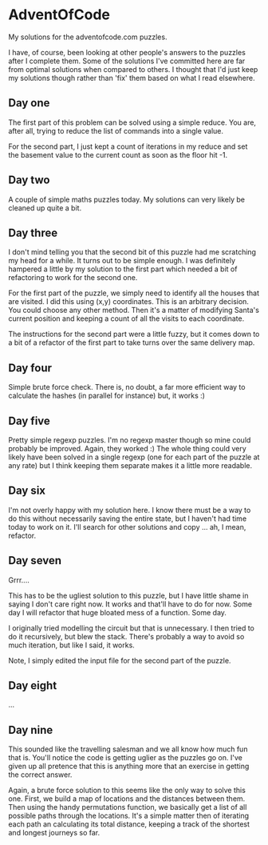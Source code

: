 # AdventOfCode
My solutions for the adventofcode.com puzzles.

I have, of course, been looking at other people's answers to the puzzles
after I complete them. Some of the solutions I've committed here are far from optimal solutions when compared to others.
I thought that I'd just keep my solutions though rather than 'fix' them based on what I read elsewhere.

## Day one

The first part of this problem can be solved using a simple reduce. You are, after all, trying to reduce the list of 
commands into a single value.

For the second part, I just kept a count of iterations in my reduce and set the basement value to the current count as 
soon as the floor hit -1.

## Day two
A couple of simple maths puzzles today. My solutions can very likely be cleaned up quite a bit.

## Day three
I don't mind telling you that the second bit of this puzzle had me scratching my head for a while. It turns out to be 
simple enough. I was definitely hampered a little by my solution to the first part which needed a bit of 
refactoring to work for the second one.

For the first part of the puzzle, we simply need to identify all the houses that are visited. I did this using 
(x,y) coordinates. This is an arbitrary decision. You could choose any other method. Then it's a matter of modifying
Santa's current position and keeping a count of all the visits to each coordinate.

The instructions for the second part were a little fuzzy, but it comes down to a bit of a refactor of the first part
to take turns over the same delivery map.

## Day four
Simple brute force check. There is, no doubt, a far more efficient way to calculate the hashes (in parallel for instance)
but, it works :)

## Day five
Pretty simple regexp puzzles. I'm no regexp master though so mine could probably be improved. Again, they worked :) The 
whole thing could very likely have been solved in a single regexp (one for each part of the puzzle at any rate) but I
think keeping them separate makes it a little more readable.

## Day six
I'm not overly happy with my solution here. I know there must be a way to do this without necessarily saving the
entire state, but I haven't had time today to work on it. I'll search for other solutions and copy ... ah, I mean, refactor.

## Day seven
Grrr....

This has to be the ugliest solution to this puzzle, but I have little shame in saying I don't care right now. It works and
that'll have to do for now. Some day I will refactor that huge bloated mess of a function. Some day.

I originally tried modelling the circuit but that is unnecessary. I then tried to do it recursively, but blew the stack. There's
probably a way to avoid so much iteration, but like I said, it works.

Note, I simply edited the input file for the second part of the puzzle.

## Day eight
...

## Day nine
This sounded like the travelling salesman and we all know how much fun that is. You'll notice the code is getting uglier
as the puzzles go on. I've given up all pretence that this is anything more that an exercise in getting the correct answer.

Again, a brute force solution to this seems like the only way to solve this one. First, we build a map of locations and
the distances between them. Then using the handy permutations function, we basically get a list of all possible paths through
the locations. It's a simple matter then of iterating each path an calculating its total distance, keeping a track of the
shortest and longest journeys so far.